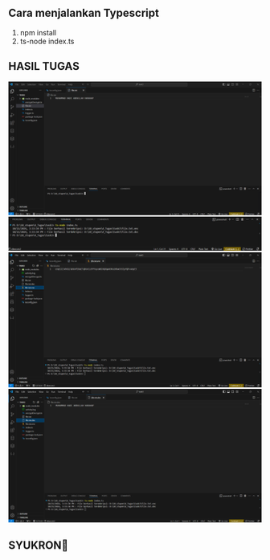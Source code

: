 ## Cara menjalankan Typescript

1. npm install
1. ts-node index.ts

## HASIL TUGAS

!["IMAGE TUGAS](img/1.png)
!["IMAGE TUGAS](img/2.png)
!["IMAGE TUGAS](img/3.png)
!["IMAGE TUGAS](img/4.png)

## SYUKRON🙏
